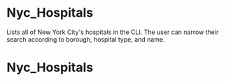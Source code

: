 # Nyc_Hospitals
Lists all of New York City's hospitals in the CLI. The user can narrow their search according to borough, hospital type, and name. 
# Nyc_Hospitals
